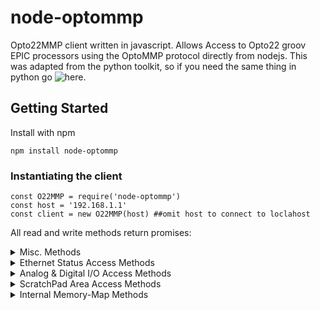 # node-optommp

Opto22MMP client written in javascript. Allows Access to Opto22 groov EPIC processors using the OptoMMP protocol directly from nodejs. This was adapted from the python toolkit, so if you need the same thing in python go ![here](https://github.com/optodeveloper/optommp).

## Getting Started

Install with npm

```
npm install node-optommp
```

### Instantiating the client

```
const O22MMP = require('node-optommp')
const host = '192.168.1.1'
const client = new O22MMP(host) ##omit host to connect to loclahost 
```

All read and write methods return promises:
<details><summary>Misc. Methods</summary>

* **ReadRawOffset(offset, size, data_type)** - Rads the raw address at `offset` collecting `size` bytes and using `data_type` formatting to unpack it.

* **LastError()** - Returns the last error response code.

* **UnitDescription()** - Returns the device unit description. For example, `GRV-EPIC-PR1`

* **FirmwareVersion()** - Returns the device firmware version. For example, 'R1.1a'

</details>
<details><summary>Ethernet Status Access Methods</summary>

* **IPAddressE0()** - Returns the IP address associated with Ethernet 0 on the controller.

* **MACAddressE0()** - Returns the MAC address associated with Ethernet 0 on the controller.

* **IPAddressE1()** - Returns the IP address associated with Ethernet 1 on the controller.

* **MACAddressE1()** - Returns the MAC address associated with Ethernet 1 on the controller.

</details>
<details><summary>Analog & Digital I/O Access Methods</summary>

* **SetDigitalPointState(module, channel, state)** - The HD digital output at `channel` on `module` will be toggled to `state`, which should be either 1 or 0. Returns status code.

* **GetDigitalPointState(module, channel)** - The state of the HD digital output at `channel` on `module` will be fetched. Returns state either 1 or 0.


* **GetAnalogPointValue(module, channel)** - Return the current float value of the analog I/O installed at `channel` on `module`.

* **SetAnalogPointValue(module, channel, value)** - Set the analog I/O installed at `channel` on `module` to be `value`. `value` should be a float.

* **GetAnalogPointMin(module, channel)** - Return the minimum float value of the analog I/O installed at `channel` on `module`.

* **GetAnalogPointMax(module, channel)** - Return the maximum float value of the analog I/O installed at `channel` on `module`.

</details>
<details><summary>ScratchPad Area Access Methods</summary>

* **GetScratchPadIntegerArea(index)** - Returns the `index`<sup>th</sup> scratch pad integer.

* **SetScratchPadIntegerArea(index, value)** - Sets the `index`<sup>th</sup> scratch pad integer to be `value`.

* **GetScratchPadFloatArea(index)** - Returns the `index`<sup>th</sup> scratch pad float.

* **SetScratchPadFloatArea(index, value)** - Sets the `index`<sup>th</sup> scratch pad float to be `value`.

* **GetScratchPadStringArea(index)** - Returns the `index`<sup>th</sup> scratch pad string.

* **SetScratchPadStringArea(index, data)** - Sets the `index`<sup>th</sup> scratch pad string to be `data`.

</details>
<details><summary>Internal Memory-Map Methods</summary>

* **UnpackReadResponse(data, data_type)** - Unpacks the string data from bytes 16-20 of a read response. Returns formatted data.<br>
	`data_type` --> struct format characters 'c', 'i', 'd', 'f', etc., or specifically 'FIRMWARE', 'IP', or 'MAC' for custom formatting, or 'NONE' for raw binary data.

* **UnpackWriteResponse(data)** - Unpacks the integer status code from bytes 4-8 of a write response. Returns int status.<br>

* **PackFloat(value)** - Packs floating point `vlaue` into a four-byte hexidecimal array.

* **PackInteger(value)** - Packs integer point `vlaue` into a four-byte hexidecimal array.


* **ReadBlock(address)** - Read value at memory location `address`. Relies on `BuidReadBlockRequest()`, wraps up `.send()` and `.recv()` methods. Returns unpacked string data.

* **WriteBlock(address, value)** - Write `value` into memory location `address`. Relies on `BuildWriteBlockRequest()`, wraps up `.send()` and `.recv()` methods. Returns int status.


* **BuildReadBlockRequest(dest, size)** - Build the read block request bytearray. Returns bytearray block.<br>
	This is an internally used utility method to build a read request. Client code isn't likely to need it.

* **BuildWriteBlockRequest(dest, value)** - Build the write block request bytearray. Returns bytearray block.<br>
	This is an internally used utility method to build a read request. Client code isn't likely to need it.

* **close()** - Closes the socket connection to the device. Call this before the end of the script.

</details>